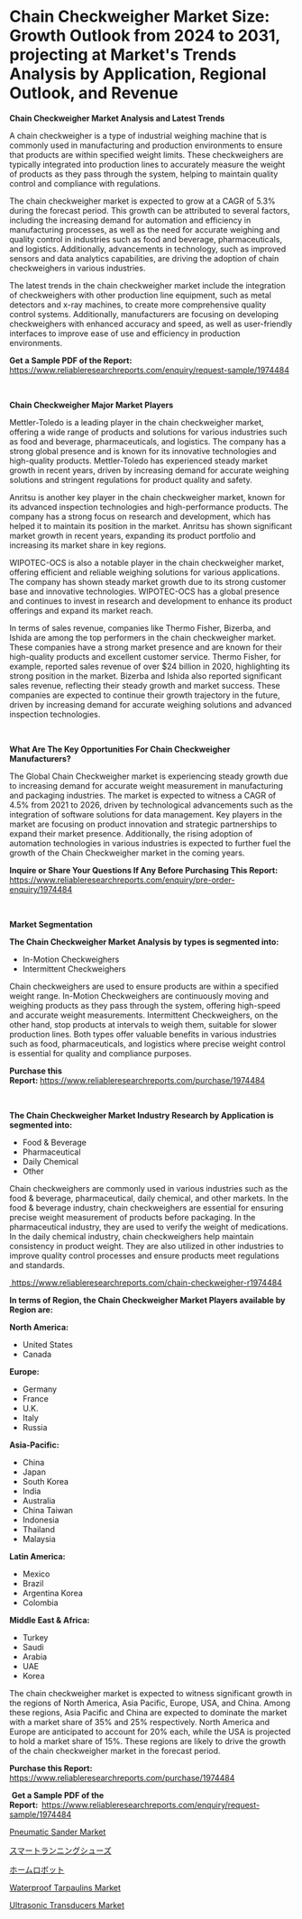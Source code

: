<p><h1>Chain Checkweigher Market Size: Growth Outlook from 2024 to 2031, projecting at Market's Trends Analysis by Application, Regional Outlook, and Revenue</h1></p><p><strong>Chain Checkweigher Market Analysis and Latest Trends</strong></p>
<p><p>A chain checkweigher is a type of industrial weighing machine that is commonly used in manufacturing and production environments to ensure that products are within specified weight limits. These checkweighers are typically integrated into production lines to accurately measure the weight of products as they pass through the system, helping to maintain quality control and compliance with regulations.</p><p>The chain checkweigher market is expected to grow at a CAGR of 5.3% during the forecast period. This growth can be attributed to several factors, including the increasing demand for automation and efficiency in manufacturing processes, as well as the need for accurate weighing and quality control in industries such as food and beverage, pharmaceuticals, and logistics. Additionally, advancements in technology, such as improved sensors and data analytics capabilities, are driving the adoption of chain checkweighers in various industries.</p><p>The latest trends in the chain checkweigher market include the integration of checkweighers with other production line equipment, such as metal detectors and x-ray machines, to create more comprehensive quality control systems. Additionally, manufacturers are focusing on developing checkweighers with enhanced accuracy and speed, as well as user-friendly interfaces to improve ease of use and efficiency in production environments.</p></p>
<p><strong>Get a Sample PDF of the Report:&nbsp;</strong> <a href="https://www.reliableresearchreports.com/enquiry/request-sample/1974484">https://www.reliableresearchreports.com/enquiry/request-sample/1974484</a></p>
<p>&nbsp;</p>
<p><strong>Chain Checkweigher Major Market Players</strong></p>
<p><p>Mettler-Toledo is a leading player in the chain checkweigher market, offering a wide range of products and solutions for various industries such as food and beverage, pharmaceuticals, and logistics. The company has a strong global presence and is known for its innovative technologies and high-quality products. Mettler-Toledo has experienced steady market growth in recent years, driven by increasing demand for accurate weighing solutions and stringent regulations for product quality and safety.</p><p>Anritsu is another key player in the chain checkweigher market, known for its advanced inspection technologies and high-performance products. The company has a strong focus on research and development, which has helped it to maintain its position in the market. Anritsu has shown significant market growth in recent years, expanding its product portfolio and increasing its market share in key regions.</p><p>WIPOTEC-OCS is also a notable player in the chain checkweigher market, offering efficient and reliable weighing solutions for various applications. The company has shown steady market growth due to its strong customer base and innovative technologies. WIPOTEC-OCS has a global presence and continues to invest in research and development to enhance its product offerings and expand its market reach.</p><p>In terms of sales revenue, companies like Thermo Fisher, Bizerba, and Ishida are among the top performers in the chain checkweigher market. These companies have a strong market presence and are known for their high-quality products and excellent customer service. Thermo Fisher, for example, reported sales revenue of over $24 billion in 2020, highlighting its strong position in the market. Bizerba and Ishida also reported significant sales revenue, reflecting their steady growth and market success. These companies are expected to continue their growth trajectory in the future, driven by increasing demand for accurate weighing solutions and advanced inspection technologies.</p></p>
<p>&nbsp;</p>
<p><strong>What Are The Key Opportunities For Chain Checkweigher Manufacturers?</strong></p>
<p><p>The Global Chain Checkweigher market is experiencing steady growth due to increasing demand for accurate weight measurement in manufacturing and packaging industries. The market is expected to witness a CAGR of 4.5% from 2021 to 2026, driven by technological advancements such as the integration of software solutions for data management. Key players in the market are focusing on product innovation and strategic partnerships to expand their market presence. Additionally, the rising adoption of automation technologies in various industries is expected to further fuel the growth of the Chain Checkweigher market in the coming years.</p></p>
<p><strong>Inquire or Share Your Questions If Any Before Purchasing This Report:</strong> <a href="https://www.reliableresearchreports.com/enquiry/pre-order-enquiry/1974484">https://www.reliableresearchreports.com/enquiry/pre-order-enquiry/1974484</a></p>
<p>&nbsp;</p>
<p><strong>Market Segmentation</strong></p>
<p><strong>The Chain Checkweigher Market Analysis by types is segmented into:</strong></p>
<p><ul><li>In-Motion Checkweighers</li><li>Intermittent Checkweighers</li></ul></p>
<p><p>Chain checkweighers are used to ensure products are within a specified weight range. In-Motion Checkweighers are continuously moving and weighing products as they pass through the system, offering high-speed and accurate weight measurements. Intermittent Checkweighers, on the other hand, stop products at intervals to weigh them, suitable for slower production lines. Both types offer valuable benefits in various industries such as food, pharmaceuticals, and logistics where precise weight control is essential for quality and compliance purposes.</p></p>
<p><strong>Purchase this Report:&nbsp;</strong><a href="https://www.reliableresearchreports.com/purchase/1974484">https://www.reliableresearchreports.com/purchase/1974484</a></p>
<p>&nbsp;</p>
<p><strong>The Chain Checkweigher Market Industry Research by Application is segmented into:</strong></p>
<p><ul><li>Food & Beverage</li><li>Pharmaceutical</li><li>Daily Chemical</li><li>Other</li></ul></p>
<p><p>Chain checkweighers are commonly used in various industries such as the food & beverage, pharmaceutical, daily chemical, and other markets. In the food & beverage industry, chain checkweighers are essential for ensuring precise weight measurement of products before packaging. In the pharmaceutical industry, they are used to verify the weight of medications. In the daily chemical industry, chain checkweighers help maintain consistency in product weight. They are also utilized in other industries to improve quality control processes and ensure products meet regulations and standards.</p></p>
<p><a href="https://www.reliableresearchreports.com/chain-checkweigher-r1974484">&nbsp;https://www.reliableresearchreports.com/chain-checkweigher-r1974484</a></p>
<p><strong>In terms of Region, the Chain Checkweigher Market Players available by Region are:</strong></p>
<p>
    <p> <strong> North America: </strong>
        <ul>
            <li>United States</li>
            <li>Canada</li>
        </ul>
        </p> 
    <p> <strong> Europe: </strong>
        <ul>
            <li>Germany</li>
            <li>France</li>
            <li>U.K.</li>
            <li>Italy</li>
            <li>Russia</li>
        </ul>
        </p> 
    <p> <strong> Asia-Pacific: </strong>
        <ul>
            <li>China</li>
            <li>Japan</li>
            <li>South Korea</li>
            <li>India</li>
            <li>Australia</li>
            <li>China Taiwan</li>
            <li>Indonesia</li>
            <li>Thailand</li>
            <li>Malaysia</li>
        </ul>
        </p> 
    <p> <strong> Latin America: </strong>
        <ul>
            <li>Mexico</li>
            <li>Brazil</li>
            <li>Argentina Korea</li>
            <li>Colombia</li>
        </ul>
        </p> 
    <p> <strong> Middle East & Africa: </strong>
        <ul>
            <li>Turkey</li>
            <li>Saudi</li>
            <li>Arabia</li>
            <li>UAE</li>
            <li>Korea</li>
        </ul>
    </p>
    </p>
<p><p>The chain checkweigher market is expected to witness significant growth in the regions of North America, Asia Pacific, Europe, USA, and China. Among these regions, Asia Pacific and China are expected to dominate the market with a market share of 35% and 25% respectively. North America and Europe are anticipated to account for 20% each, while the USA is projected to hold a market share of 15%. These regions are likely to drive the growth of the chain checkweigher market in the forecast period.</p></p>
<p><strong>Purchase this Report: </strong><a href="https://www.reliableresearchreports.com/purchase/1974484">https://www.reliableresearchreports.com/purchase/1974484</a></p>
<p>&nbsp;<strong>Get a Sample PDF of the Report:&nbsp;&nbsp;</strong><a href="https://www.reliableresearchreports.com/enquiry/request-sample/1974484">https://www.reliableresearchreports.com/enquiry/request-sample/1974484</a></p>
<p><strong></strong></p>
<p><p><a href="https://github.com/jodemen/Market-Research-Report-List-2/blob/main/pneumatic-sander-market.md">Pneumatic Sander Market</a></p><p><a href="https://github.com/hwbcz413288296/Market-Research-Report-List-1/blob/main/568578233590.md">スマートランニングシューズ</a></p><p><a href="https://github.com/efcvopdgkdx128/Market-Research-Report-List-1/blob/main/505098733589.md">ホームロボット</a></p><p><a href="https://issuu.com/reportprime-2/docs/waterproof-tarpaulins-market-size-2030.pptx">Waterproof Tarpaulins Market</a></p><p><a href="https://github.com/jj19131/Market-Research-Report-List-2/blob/main/ultrasonic-transducers-market.md">Ultrasonic Transducers Market</a></p></p>